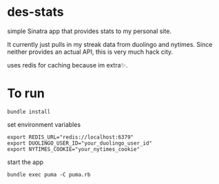 # des-stats


simple Sinatra app that provides stats to my personal site. 

It currently just pulls in my streak data from duolingo and nytimes. Since neither provides an actual 
API, this is very much hack city. 

uses redis for caching because im extra✨. 

# To run 
``` 
bundle install 
```

set environment variables 

```
export REDIS_URL="redis://localhost:6379"
export DUOLINGO_USER_ID="your_duolingo_user_id"
export NYTIMES_COOKIE="your_nytimes_cookie"
``` 

start the app 

```bundle exec puma -C puma.rb ``` 